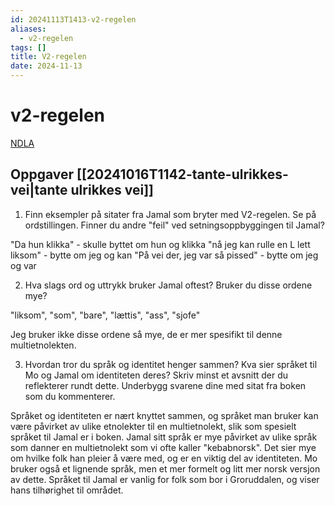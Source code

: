```yaml
---
id: 20241113T1413-v2-regelen
aliases:
  - v2-regelen
tags: []
title: V2-regelen
date: 2024-11-13
---
```


# v2-regelen

[NDLA](https://ndla.no/subject:c02a4ac1-3121-4985-b7b2-cf158502a960/topic:a5cda9c8-a84b-4dc1-a44d-7fbfbdf55d98/topic:d7199ca8-e8a2-4f22-bf35-44c8f1fc2d31/resource:645e42db-b476-4e1e-bc6d-0e63967dd563)

## Oppgaver [[20241016T1142-tante-ulrikkes-vei|tante ulrikkes vei]]

1. Finn eksempler på sitater fra Jamal som bryter med V2-regelen. Se på ordstillingen. Finner du andre "feil" ved setningsoppbyggingen til Jamal?

"Da hun klikka" - skulle byttet om hun og klikka
"nå jeg kan rulle en L lett liksom" - bytte om jeg og kan
"På vei der, jeg var så pissed" - bytte om jeg og var

2. Hva slags ord og uttrykk bruker Jamal oftest? Bruker du disse ordene mye?

"liksom", "som", "bare", "lættis", "ass", "sjofe"

Jeg bruker ikke disse ordene så mye, de er mer spesifikt til denne multietnolekten.

3. Hvordan tror du språk og identitet henger sammen? Kva sier språket til Mo og Jamal om identiteten deres? Skriv minst et avsnitt der du reflekterer rundt dette. Underbygg svarene dine med sitat fra boken som du kommenterer.

Språket og identiteten er nært knyttet sammen, og språket man bruker kan være påvirket av ulike etnolekter til en multietnolekt, slik som spesielt språket til Jamal er i boken. Jamal sitt språk er mye påvirket av ulike språk som danner en multietnolekt som vi ofte kaller "kebabnorsk". Det sier mye om hvilke folk han pleier å være med, og er en viktig del av identiteten. Mo bruker også et lignende språk, men et mer formelt og litt mer norsk versjon av dette. Språket til Jamal er vanlig for folk som bor i Groruddalen, og viser hans tilhørighet til området.
